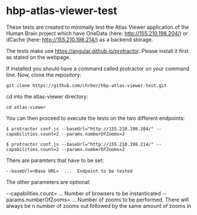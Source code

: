 # hbp-atlas-viewer-test

These tests are created to minimally test the Atlas Viewer application of the Human Brain project which have 
OneData (here: http://155.210.198.204/) or dCache  (here: http://155.210.198.214/) as a backend storage.

The tests make use https://angular.github.io/protractor. Please install it first as stated on the webpage.

If installed you should have a command called protractor on your command line. Now, clone the repository:

```
git clone https://github.com/chrber/hbp-atlas-viewer-test.git
```
cd into the atlas-viewer directory:
```
cd atlas-viewer
```

You can then proceed to execute the tests on the two different endpoints:

```
$ protractor conf.js --baseUrl="http://155.210.198.204/" --capabilities.count=2 --params.numberOfZooms=2
```

```
$ protractor conf.js --baseUrl="http://155.210.198.214/" --capabilities.count=2 --params.numberOfZooms=2
```
There are paramters that have to be set:

    --baseUrl=<Base URL>  ...  Endpoint to be tested

The other parameters are optional:

--capabilities.count=<Integer Number>  ...  Number of browsers to be instanticated
--params.numberOfZooms=<Integer Number>  ... Number of zooms to be performed. There will always be n number of zooms out followed by the same amount of zooms in 
